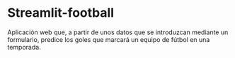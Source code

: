 # Streamlit-football

Aplicación web que, a partir de unos datos que se introduzcan mediante un formulario, predice los goles que marcará un equipo de fútbol en una temporada.
